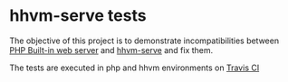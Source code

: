 # hhvm-serve tests

The objective of this project is to demonstrate incompatibilities between [PHP Built-in web server](http://php.net/manual/en/features.commandline.webserver.php) and [hhvm-serve](https://github.com/Naktibalda/hhvm-serve) and fix them.

The tests are executed in php and hhvm environments on [Travis CI](https://travis-ci.org/)

